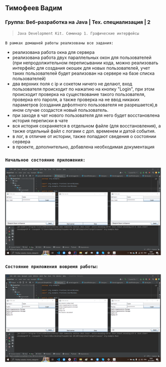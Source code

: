 ## Тимофеев Вадим

### Группа: Веб-разработка на Java | Тех. специализация | 2

> `Java Development Kit. Семинар 1. Графические интерфейсы`

`В рамках домашней работы реализованы все задания:`
* реализована работа окна для сервера
* реализована работа двух параллельных окон для пользователей (при непродолжительном переписывании кода, можно 
реализовать интерфейс для создания окошек для новых пользователей, учет таких пользователей будет реализован на сервере 
на базе списка пользователей)
* два верхних поля с ip и сокетом ничего не делают, вход пользователя происходит по нажатию на кнопку "Login", при этом
происходит проверка на существование такого пользователя, проверка его пароля, а также проверка на не ввод никаких 
параметров (создания дефолтного пользователя не разрешается),в ином случае создастся новый пользователь.
* при заходе в чат нового пользователя для него будет восстановлена история переписки в чате
* вся история сохраняется в отдельном файле (для восстановления), а также отдельный файл с логами с доп. временем и 
датой события.
* в лог, в отличие от истории, также попадают сведения о состоянии сервера
* в проекте, дополнительно, добавлена необходимая документация

### `Начальное состояние приложения:`

![begin condition of the app](begin_condition.png)

### `Состояние приложения вовремя работы:`

![final condition of the app](final_condition.png)
